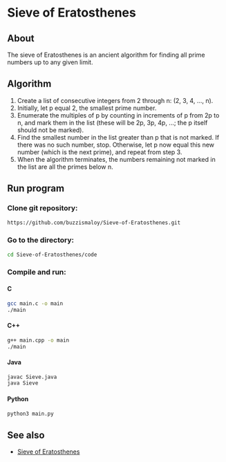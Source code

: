 # Sieve of Eratosthenes

## About

The sieve of Eratosthenes is an ancient algorithm for finding all prime numbers up to any given limit.

## Algorithm

1. Create a list of consecutive integers from 2 through n: (2, 3, 4, ..., n).
2. Initially, let p equal 2, the smallest prime number.
3. Enumerate the multiples of p by counting in increments of p from 2p to n, and mark them in the list (these will be 2p, 3p, 4p, ...; the p itself should not be marked).
4. Find the smallest number in the list greater than p that is not marked. If there was no such number, stop. Otherwise, let p now equal this new number (which is the next prime), and repeat from step 3.
5. When the algorithm terminates, the numbers remaining not marked in the list are all the primes below n.

## Run program

### Clone git repository:
```bash
https://github.com/buzzismaloy/Sieve-of-Eratosthenes.git
```
### Go to the directory:
```bash
cd Sieve-of-Eratosthenes/code
```
### Compile and run:

#### C

```bash
gcc main.c -o main
./main
```
#### C++

```bash
g++ main.cpp -o main
./main
```
#### Java

```bash
javac Sieve.java
java Sieve
```
#### Python

```bash
python3 main.py
```

## See also

* [Sieve of Eratosthenes](https://en.wikipedia.org/wiki/Sieve_of_Eratosthenes)
